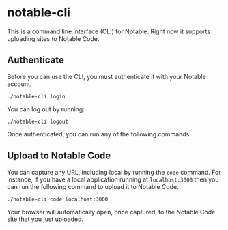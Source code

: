 # notable-cli

This is a command line interface (CLI) for Notable. Right now it supports uploading sites to Notable Code.

## Authenticate

Before you can use the CLI, you must authenticate it with your Notable account.

```
./notable-cli login
```

You can log out by running:

```
./notable-cli logout
```

Once authenticated, you can run any of the following commands.

## Upload to Notable Code

You can capture any URL, including local by running the `code` command. For instance, if you have a local application running at `localhost:3000` then you can run the following command to upload it to Notable Code.

```
./notable-cli code localhost:3000
```

Your browser will automatically open, once captured, to the Notable Code site that you just uploaded.
